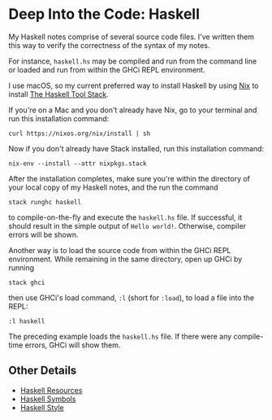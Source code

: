 # Deep Into the Code: Haskell

My Haskell notes comprise of several source code files. I've written them this way to verify the correctness of the syntax of my notes.

For instance, `haskell.hs` may be compiled and run from the command line or loaded and run from within the GHCi REPL environment.

I use macOS, so my current preferred way to install Haskell by using [Nix](https://nixos.org/nix/) to install [The Haskell Tool Stack](https://haskellstack.org/).

If you're on a Mac and you don't already have Nix, go to your terminal and run this installation command:

```shell
curl https://nixos.org/nix/install | sh
```

Now if you don't already have Stack installed, run this installation command:

```shell
nix-env --install --attr nixpkgs.stack
```

After the installation completes, make sure you're within the directory of your local copy of my Haskell notes, and the run the command

```shell
stack runghc haskell
```

to compile-on-the-fly and execute the `haskell.hs` file. If successful, it should result in the simple output of `Hello world!`. Otherwise, compiler errors will be shown.

Another way is to load the source code from within the GHCi REPL environment. While remaining in the same directory, open up GHCi by running

```shell
stack ghci
```

then use GHCi's load command, `:l` (short for `:load`), to load a file into the REPL:

```shell
:l haskell
```

The preceding example loads the `haskell.hs` file. If there were any compile-time errors, GHCi will show them.

## Other Details

- [Haskell Resources](./Resources.md)
- [Haskell Symbols](./Symbols.md)
- [Haskell Style](./Style.md)
